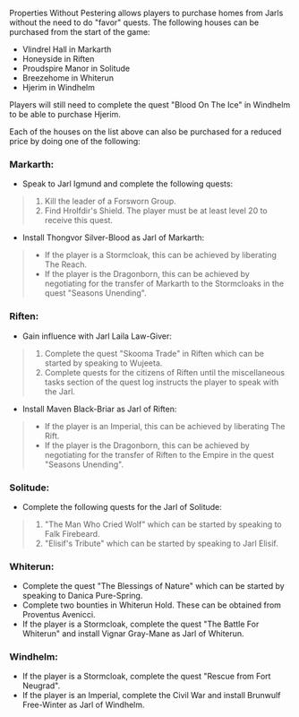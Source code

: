 Properties Without Pestering allows players to purchase homes from Jarls without the need to do "favor" quests. The following houses can be purchased from the start of the game:

* Vlindrel Hall in Markarth
* Honeyside in Riften
* Proudspire Manor in Solitude
* Breezehome in Whiterun
* Hjerim in Windhelm

Players will still need to complete the quest "Blood On The Ice" in Windhelm to be able to purchase Hjerim.

Each of the houses on the list above can also be purchased for a reduced price by doing one of the following:

### Markarth:
* Speak to Jarl Igmund and complete the following quests:
> 1. Kill the leader of a Forsworn Group.
> 1. Find Hrolfdir's Shield. The player must be at least level 20 to receive this quest.
* Install Thongvor Silver-Blood as Jarl of Markarth:
> - If the player is a Stormcloak, this can be achieved by liberating The Reach.
> - If the player is the Dragonborn, this can be achieved by negotiating for the transfer of Markarth to the Stormcloaks in the quest "Seasons Unending".

### Riften:
* Gain influence with Jarl Laila Law-Giver:
> 1. Complete the quest "Skooma Trade" in Riften which can be started by speaking to Wujeeta.
> 1. Complete quests for the citizens of Riften until the miscellaneous tasks section of the quest log instructs the player to speak with the Jarl.
* Install Maven Black-Briar as Jarl of Riften:
> - If the player is an Imperial, this can be achieved by liberating The Rift.
> - If the player is the Dragonborn, this can be achieved by negotiating for the transfer of Riften to the Empire in the quest "Seasons Unending".

### Solitude:
* Complete the following quests for the Jarl of Solitude:
> 1. "The Man Who Cried Wolf" which can be started by speaking to Falk Firebeard.
> 1. "Elisif's Tribute" which can be started by speaking to Jarl Elisif.

### Whiterun:
* Complete the quest "The Blessings of Nature" which can be started by speaking to Danica Pure-Spring.
* Complete two bounties in Whiterun Hold. These can be obtained from Proventus Avenicci.
* If the player is a Stormcloak, complete the quest "The Battle For Whiterun" and install Vignar Gray-Mane as Jarl of Whiterun.

### Windhelm:
* If the player is a Stormcloak, complete the quest "Rescue from Fort Neugrad".
* If the player is an Imperial, complete the Civil War and install Brunwulf Free-Winter as Jarl of Windhelm.
